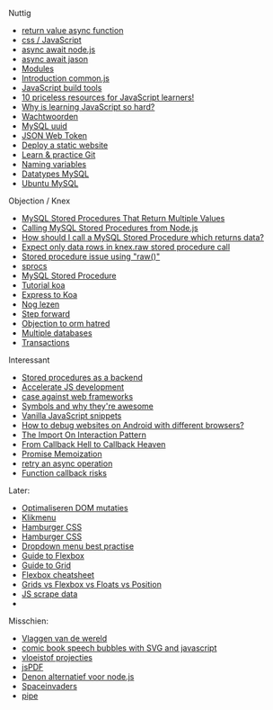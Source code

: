 Nuttig
- [return value async function](https://stackoverflow.com/questions/49938266/how-to-return-values-from-async-functions-using-async-await-from-function)
- [css / JavaScript](https://christianheilmann.com/2021/02/08/sharing-data-between-css-and-javascript-using-custom-properties/)
- [async await node.js](https://nodejs.dev/learn/modern-asynchronous-javascript-with-async-and-await)
- [async await jason](https://www.learnwithjason.dev/blog/keep-async-await-from-blocking-execution/)
- [Modules](https://www.digitalocean.com/community/tutorials/understanding-modules-and-import-and-export-statements-in-javascript)
- [Introduction common.js](https://eng.wealthfront.com/2015/06/16/an-introduction-to-commonjs/)
- [JavaScript build tools](https://opensource.com/article/20/11/javascript-build-tools)
- [10 priceless resources for JavaScript learners!](https://medium.com/javascript-scene/10-priceless-resources-for-javascript-learners-bbf2f7d7f84e)
- [Why is learning JavaScript so hard?](https://www.quora.com/Why-is-learning-JavaScript-so-hard)
- [Wachtwoorden](https://www.smashingmagazine.com/2020/03/creating-secure-password-flows-nodejs-mysql/)
- [MySQL uuid](https://www.mysqltutorial.org/mysql-uuid/)
- [JSON Web Token](https://www.digitalocean.com/community/tutorials/nodejs-jwt-expressjs)
- [Deploy a static website](https://www.ditalocean.com/community/tutorials/how-to-deploy-a-static-website-to-the-cloud-with-digitalocean-app-platform?utm_medium=email&utm_source=IaaN&utm_campaign=10082020)
- [Learn & practice Git](https://gitexercises.fracz.com/)
- [Naming variables](https://github.com/kettanaito/naming-cheatsheet)
- [Datatypes MySQL](http://mysql.rjweb.org/doc.php/schema_best_practices_mysql)
- [Ubuntu MySQL](https://www.digitalocean.com/community/tutorials/how-to-set-up-a-remote-database-to-optimize-site-performance-with-mysql-on-ubuntu-18-04)

Objection / Knex
- [MySQL Stored Procedures That Return Multiple Values](https://www.mysqltutorial.org/mysql-stored-procedures-return-multiple-values/)
- [Calling MySQL Stored Procedures from Node.js](https://www.mysqltutorial.org/mysql-nodejs/call-stored-procedures/)
- [How should I call a MySQL Stored Procedure which returns data?](https://github.com/knex/knex/issues/1975)
- [Expect only data rows in knex.raw stored procedure call](https://github.com/knex/knex/issues/1592)
- [Stored procedure issue using "raw()"](https://github.com/knex/knex/issues/1901)
- [sprocs](https://medium.com/@colinmackenzie14/node-js-mysql-stored-procedures-sprocs-c377cb404b01)
- [MySQL Stored Procedure](https://www.w3resource.com/mysql/mysql-procedure.php)  
- [Tutorial koa](https://www.tutorialspoint.com/koajs/index.htm)
- [Express to Koa](https://stackoverflow.com/questions/45632214/expressjs-to-koajs-routing-and-templates)
- [Nog lezen](https://dev.to/ekafyi/tribute-to-swissted-part-i-setting-up-a-node-js-web-app-with-koa-and-nunjucks-ph4)
- [Step forward](https://medium.com/velotio-perspectives/a-step-towards-simplified-querying-in-nodejs-8bfd9bb4097f)
- [Objection to orm hatred](https://www.jakso.me/blog/objection-to-orm-hatred)
- [Multiple databases](https://blog.eperedo.com/2019/12/28/multiple-database-connection-objection-js-knex/)
- [Transactions](https://blog.eperedo.com/2020/01/11/objection-js-transactions/)

Interessant 

- [Stored procedures as a backend](https://gnuhost.medium.com/stored-procedures-as-a-backend-c5d2db452fc2)
- [Accelerate JS development](https://blog.techmagic.co/how-to-accelerate-js-development-with-the-right-approach-techmagic-case-studies/)
- [case against web frameworks](https://thenewstack.io/case-against-web-frameworks/)
- [Symbols and why they're awesome](https://www.keithcirkel.co.uk/metaprogramming-in-es6-symbols/)
- [Vanilla JavaScript snippets](https://www.smashingmagazine.com/2021/04/vanilla-javascript-code-snippets/)
- [How to debug websites on Android with different browsers?](https://www.javacodegeeks.com/2021/01/how-to-debug-websites-on-android-with-different-browsers.html)
- [The Import On Interaction Pattern](https://addyosmani.com/blog/import-on-interaction/)
- [From Callback Hell to Callback Heaven](https://dev.to/loreanvictor/from-callback-hell-to-callback-heaven-4i0c)
- [Promise Memoization](https://www.jonmellman.com/posts/promise-memoization)
- [retry an async operation](https://advancedweb.hu/how-to-implement-an-exponential-backoff-retry-strategy-in-javascript/)
- [Function callback risks](https://jakearchibald.com/2021/function-callback-risks/)


Later:
- [Optimaliseren DOM mutaties](https://gomakethings.com/testing-dom-injection-performance-with-vanilla-js/)
- [Klikmenu](https://css-tricks.com/in-praise-of-the-unambiguous-click-menu/)
- [Hamburger CSS](https://medium.com/@heyoka/responsive-pure-css-off-canvas-hamburger-menu-aebc8d11d793)
- [Hamburger CSS](https://leewarrick.com/blog/css-only-menus/)
- [Dropdown menu best practise](https://webdesign.tutsplus.com/articles/best-practices-for-responsive-dropdown-menus--cms-35212)
- [Guide to Flexbox](https://css-tricks.com/snippets/css/a-guide-to-flexbox/)
- [Guide to Grid](https://css-tricks.com/snippets/css/complete-guide-grid/)
- [Flexbox cheatsheet](https://www.freecodecamp.org/news/flexbox-the-ultimate-css-flex-cheatsheet/)
- [Grids vs Flexbox vs Floats vs Position](https://medium.com/@madhur.taneja/css-layouts-cced6c7a8764)
- [JS scrape data](https://beshaimakes.com/js-scrape-data)
- 


Misschien:

- [Vlaggen van de wereld](https://codepen.io/raddevus/pen/WNQbOpK)
- [comic book speech bubbles with SVG and javascript](https://humaan.com/blog/creating-comic-book-speech-bubbles-with-svg-and-javascript/?ref=sidebar)
- [vloeistof projecties](https://tympanus.net/codrops/2021/01/19/drawing-2d-metaballs-with-webgl2/)
- [jsPDF](http://raw.githack.com/MrRio/jsPDF/master/)
- [Denon alternatief voor node.js](https://opensource.com/article/21/2/deno)
- [Spaceinvaders](https://github.com/kubowania/space-invaders) 
- [pipe](https://www.obvibase.com/dev-blog/i-ve-used-the-pipe-function-2-560-times-and-i-can-tell-you-it-s-good)